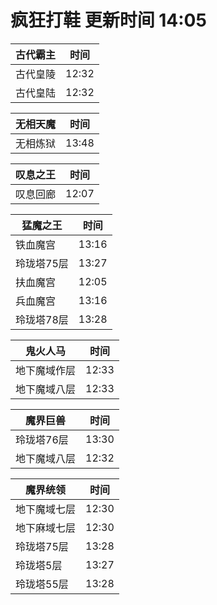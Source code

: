 # 疯狂打鞋 更新时间 14:05

| 古代霸主   | 时间    |
|--------|-------|
| 古代皇陵 | 12:32 |
| 古代皇陆 | 12:32 |

| 无相天魔   | 时间    |
|--------|-------|
| 无相炼狱 | 13:48 |

| 叹息之王   | 时间    |
|--------|-------|
| 叹息回廊 | 12:07 |

| 猛魔之王   | 时间    |
|--------|-------|
| 铁血魔宫 | 13:16 |
| 玲珑塔75层 | 13:27 |
| 扶血魔宫 | 12:05 |
| 兵血魔宫 | 13:16 |
| 玲珑塔78层 | 13:28 |

| 鬼火人马   | 时间    |
|--------|-------|
| 地下魔域作层 | 12:33 |
| 地下魔域八层 | 12:33 |

| 魔界巨兽   | 时间    |
|--------|-------|
| 玲珑塔76层 | 13:30 |
| 地下魔域八层 | 12:32 |

| 魔界统领   | 时间    |
|--------|-------|
| 地下魔域七层 | 12:30 |
| 地下麻域七层 | 12:30 |
| 玲珑塔75层 | 13:28 |
| 玲珑塔5层 | 13:27 |
| 玲珑塔55层 | 13:28 |